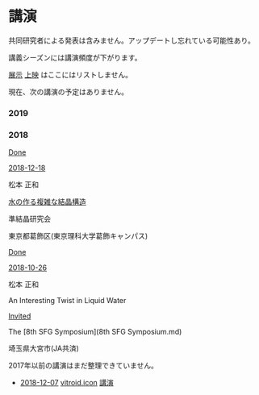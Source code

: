 # 講演

共同研究者による発表は含みません。アップデートし忘れている可能性あり。

講義シーズンには講演頻度が下がります。

[展示](展示.md) [上映](上映.md) はここにはリストしません。

現在、次の講演の予定はありません。



### 2019





### 2018



[Done](Done.md)

[2018-12-18](2018-12-18.md)

松本 正和

[水の作る複雑な結晶構造](水の作る複雑な結晶構造.md)

準結晶研究会

東京都葛飾区(東京理科大学葛飾キャンパス)



[Done](Done.md)

[2018-10-26](2018-10-26.md)

松本 正和

An Interesting Twist in Liquid Water

[Invited](Invited.md)

The [8th SFG Symposium](8th SFG Symposium.md)

埼玉県大宮市(JA共済)







2017年以前の講演はまだ整理できていません。



* [2018-12-07](2018-12-07.md) [vitroid.icon](vitroid.icon.md) [講演](講演.md)


